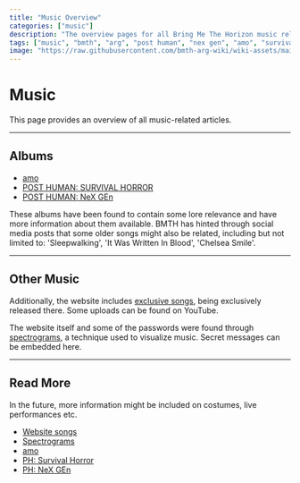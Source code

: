 ```yaml
---
title: "Music Overview"
categories: ["music"]
description: "The overview pages for all Bring Me The Horizon music related to the ARG."
tags: ["music", "bmth", "arg", "post human", "nex gen", "amo", "survival horror", "mantra", "youtopia"]
image: "https://raw.githubusercontent.com/bmth-arg-wiki/wiki-assets/main/music/websitesongs/kool8.png"
---
```


# Music

This page provides an overview of all music-related articles.

***

## Albums

- [amo](amo)
- [POST HUMAN: SURVIVAL HORROR](ph-survival-horror)
- [POST HUMAN: NeX GEn](ph-nex-gen)

These albums have been found to contain some lore relevance and have more information about them available. 
BMTH has hinted through social media posts that some older songs might also be related, including but not limited to: 
'Sleepwalking', 'It Was Written In Blood', 'Chelsea Smile'.

***

## Other Music

Additionally, the website includes [exclusive songs](website-songs), being exclusively released there. 
Some uploads can be found on YouTube.

The website itself and some of the passwords were found through [spectrograms](spectrograms), 
a technique used to visualize music. Secret messages can be embedded here.

***

## Read More

In the future, more information might be included on costumes, live performances etc.

- [Website songs](website-songs)
- [Spectrograms](spectrograms)
- [amo](amo)
- [PH: Survival Horror](ph-survival-horror)
- [PH: NeX GEn](ph-nex-gen)
